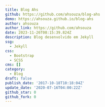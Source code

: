 ```yaml
---
title: Blog Ahs
github: https://github.com/ahsouza/blog-ahs
demo: https://ahsouza.github.io/blog-ahs
author: ahsouza
author_link: https://github.com/ahsouza
date: 2023-11-26T08:15:39.824Z
description: Blog desenvolvido em Jekyll
ssg:
  - Jekyll
css:
  - Bootstrap
  - SCSS
cms: []
category:
  - Blog
draft: false
publish_date: '2017-10-18T10:18:04Z'
update_date: '2020-07-16T04:00:22Z'
github_star: 0
github_fork: 0
---
```

